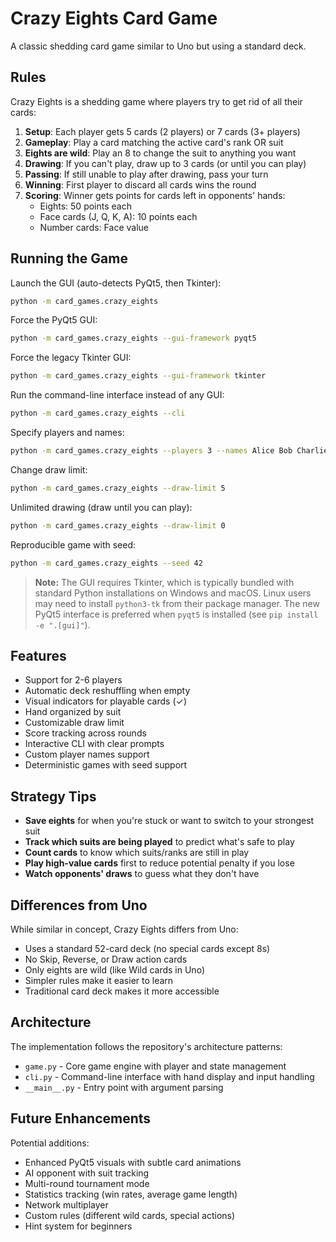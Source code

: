 # Crazy Eights Card Game

A classic shedding card game similar to Uno but using a standard deck.

## Rules

Crazy Eights is a shedding game where players try to get rid of all their cards:

1. **Setup**: Each player gets 5 cards (2 players) or 7 cards (3+ players)
1. **Gameplay**: Play a card matching the active card's rank OR suit
1. **Eights are wild**: Play an 8 to change the suit to anything you want
1. **Drawing**: If you can't play, draw up to 3 cards (or until you can play)
1. **Passing**: If still unable to play after drawing, pass your turn
1. **Winning**: First player to discard all cards wins the round
1. **Scoring**: Winner gets points for cards left in opponents' hands:
   - Eights: 50 points each
   - Face cards (J, Q, K, A): 10 points each
   - Number cards: Face value

## Running the Game

Launch the GUI (auto-detects PyQt5, then Tkinter):

```bash
python -m card_games.crazy_eights
```

Force the PyQt5 GUI:

```bash
python -m card_games.crazy_eights --gui-framework pyqt5
```

Force the legacy Tkinter GUI:

```bash
python -m card_games.crazy_eights --gui-framework tkinter
```

Run the command-line interface instead of any GUI:

```bash
python -m card_games.crazy_eights --cli
```

Specify players and names:

```bash
python -m card_games.crazy_eights --players 3 --names Alice Bob Charlie
```

Change draw limit:

```bash
python -m card_games.crazy_eights --draw-limit 5
```

Unlimited drawing (draw until you can play):

```bash
python -m card_games.crazy_eights --draw-limit 0
```

Reproducible game with seed:

```bash
python -m card_games.crazy_eights --seed 42
```

> **Note:** The GUI requires Tkinter, which is typically bundled with standard Python installations on Windows and
> macOS. Linux users may need to install `python3-tk` from their package manager. The new PyQt5 interface is preferred
> when `pyqt5` is installed (see `pip install -e ".[gui]"`).

## Features

- Support for 2-6 players
- Automatic deck reshuffling when empty
- Visual indicators for playable cards (✓)
- Hand organized by suit
- Customizable draw limit
- Score tracking across rounds
- Interactive CLI with clear prompts
- Custom player names support
- Deterministic games with seed support

## Strategy Tips

- **Save eights** for when you're stuck or want to switch to your strongest suit
- **Track which suits are being played** to predict what's safe to play
- **Count cards** to know which suits/ranks are still in play
- **Play high-value cards** first to reduce potential penalty if you lose
- **Watch opponents' draws** to guess what they don't have

## Differences from Uno

While similar in concept, Crazy Eights differs from Uno:

- Uses a standard 52-card deck (no special cards except 8s)
- No Skip, Reverse, or Draw action cards
- Only eights are wild (like Wild cards in Uno)
- Simpler rules make it easier to learn
- Traditional card deck makes it more accessible

## Architecture

The implementation follows the repository's architecture patterns:

- `game.py` - Core game engine with player and state management
- `cli.py` - Command-line interface with hand display and input handling
- `__main__.py` - Entry point with argument parsing

## Future Enhancements

Potential additions:

- Enhanced PyQt5 visuals with subtle card animations
- AI opponent with suit tracking
- Multi-round tournament mode
- Statistics tracking (win rates, average game length)
- Network multiplayer
- Custom rules (different wild cards, special actions)
- Hint system for beginners
